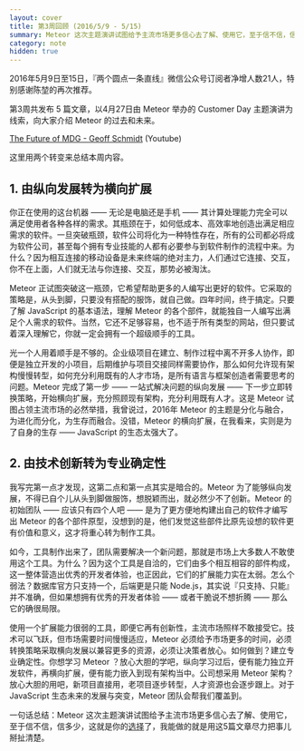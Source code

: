 ```yaml
---
layout: cover
title: 第3周回顾 (2016/5/9 - 5/15)
summary: Meteor 这次主题演讲试图给予主流市场更多信心去了解、使用它，至于信不信，信多少，这就是你的选择了，我能做的就是用这5篇文章尽力把事儿掰扯清楚。
category: note
hidden: true
---
```


2016年5月9日至15日，『两个圆点一条直线』微信公众号订阅者净增人数21人，特别感谢陈堃的再次推荐。

第3周共发布 5 篇文章，以4月27日由 Meteor 举办的 Customer Day 主题演讲为线索，向大家介绍 Meteor 的过去和未来。

[The Future of MDG - Geoff Schmidt](https://www.youtube.com/watch?v=SFOnKtaeps0) (Youtube)

这里用两个转变来总结本周内容。

## 1. 由纵向发展转为横向扩展

你正在使用的这台机器 —— 无论是电脑还是手机 —— 其计算处理能力完全可以满足使用者各种各样的需求。其瓶颈在于，如何低成本、高效率地创造出满足相应需求的软件。一旦突破瓶颈，软件公司将化为一种特性存在，所有的公司都必将成为软件公司，甚至每个拥有专业技能的人都有必要参与到软件制作的流程中来。为什么？因为相互连接的移动设备是未来终端的绝对主力，人们通过它连接、交互，你不在上面，人们就无法与你连接、交互，那势必被淘汰。

Meteor 正试图突破这一瓶颈，它希望帮助更多的人编写出更好的软件。它采取的策略是，从头到脚，只要没有搭配的服饰，就自己做。四年时间，终于搞定。只要了解 JavaScript 的基本语法，理解 Meteor 的各个部件，就能独自一人编写出满足个人需求的软件。当然，它还不足够容易，也不适于所有类型的网站，但只要试着深入理解它，你就一定会拥有一个超级顺手的工具。

光一个人用着顺手是不够的。企业级项目在建立、制作过程中离不开多人协作，即便是独立开发的小项目，后期维护与项目交接同样需要协作，那么如何允许现有架构慢慢转型，如何充分利用既有的人才市场，是所有语言与框架创造者需要思考的问题。Meteor 完成了第一步 —— 一站式解决问题的纵向发展 —— 下一步立即转换策略，开始横向扩展，充分照顾现有架构，充分利用既有人才。这是 Meteor 试图占领主流市场的必然举措，我曾说过，2016年 Meteor 的主题是分化与融合，为进化而分化，为生存而融合。没错，Meteor 的横向扩展，在我看来，实则是为了自身的生存 —— JavaScript 的生态太强大了。

## 2. 由技术创新转为专业确定性

我写完第一点才发现，这第二点和第一点其实是暗合的。Meteor 为了能够纵向发展，不得已自个儿从头到脚做服饰，想脱颖而出，就必然少不了创新。Meteor 的初始团队 —— 应该只有四个人吧 —— 是为了更方便地构建出自己的软件才编写出 Meteor 的各个部件原型，没想到的是，他们发觉这些部件比原先设想的软件更有价值和意义，这才将重心转为制作工具。

如今，工具制作出来了，团队需要解决一个新问题，那就是市场上大多数人不敢使用这个工具。为什么？因为这个工具是自洽的，它们由多个相互相容的部件构成，这一整体营造出优秀的开发者体验，也正因此，它们的扩展能力实在太弱。怎么个弱法？数据库官方只支持一个，后端更是只能 Node.js，其实说『只支持、只能』并不准确，但如果想拥有优秀的开发者体验 —— 或者干脆说不想折腾 —— 那么它的确很局限。

使用一个扩展能力很弱的工具，即便它再有创新性，主流市场照样不敢接受它。技术可以飞跃，但市场需要时间慢慢适应，Meteor 必须给予市场更多的时间，必须转换策略采取横向发展以兼容更多的资源，必须让决策者放心。如何做到？建立专业确定性。你想学习 Meteor ？放心大胆的学吧，纵向学习过后，便有能力独立开发软件，再横向扩展，便有能力嵌入到现有架构当中。公司想采用 Meteor 架构？放心大胆的用吧，新项目直接用，老项目逐步转型，人才资源也会逐步跟上。对于 JavaScript 生态未来的发展与突变，Meteor 团队会帮我们覆盖到。

一句话总结：Meteor 这次主题演讲试图给予主流市场更多信心去了解、使用它，至于信不信，信多少，这就是你的[选择](/note/choice.html)了，我能做的就是用这5篇文章尽力把事儿掰扯清楚。

